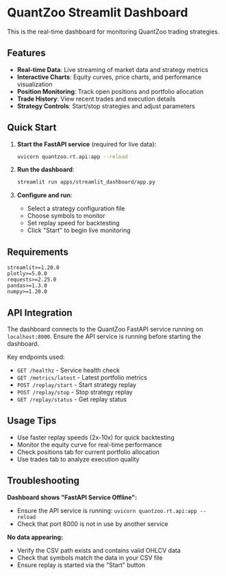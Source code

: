 # QuantZoo Streamlit Dashboard

This is the real-time dashboard for monitoring QuantZoo trading strategies.

## Features

- **Real-time Data**: Live streaming of market data and strategy metrics
- **Interactive Charts**: Equity curves, price charts, and performance visualization
- **Position Monitoring**: Track open positions and portfolio allocation
- **Trade History**: View recent trades and execution details
- **Strategy Controls**: Start/stop strategies and adjust parameters

## Quick Start

1. **Start the FastAPI service** (required for live data):
   ```bash
   uvicorn quantzoo.rt.api:app --reload
   ```

2. **Run the dashboard**:
   ```bash
   streamlit run apps/streamlit_dashboard/app.py
   ```

3. **Configure and run**:
   - Select a strategy configuration file
   - Choose symbols to monitor
   - Set replay speed for backtesting
   - Click "Start" to begin live monitoring

## Requirements

```
streamlit>=1.20.0
plotly>=5.0.0
requests>=2.25.0
pandas>=1.3.0
numpy>=1.20.0
```

## API Integration

The dashboard connects to the QuantZoo FastAPI service running on `localhost:8000`. Ensure the API service is running before starting the dashboard.

Key endpoints used:
- `GET /healthz` - Service health check
- `GET /metrics/latest` - Latest portfolio metrics
- `POST /replay/start` - Start strategy replay
- `POST /replay/stop` - Stop strategy replay
- `GET /replay/status` - Get replay status

## Usage Tips

- Use faster replay speeds (2x-10x) for quick backtesting
- Monitor the equity curve for real-time performance
- Check positions tab for current portfolio allocation
- Use trades tab to analyze execution quality

## Troubleshooting

**Dashboard shows "FastAPI Service Offline":**
- Ensure the API service is running: `uvicorn quantzoo.rt.api:app --reload`
- Check that port 8000 is not in use by another service

**No data appearing:**
- Verify the CSV path exists and contains valid OHLCV data
- Check that symbols match the data in your CSV file
- Ensure replay is started via the "Start" button